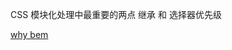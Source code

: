 
  CSS 模块化处理中最重要的两点 继承 和 选择器优先级

  [why bem](https://blog.decaf.de/2015/06/24/why-bem-in-a-nutshell/)